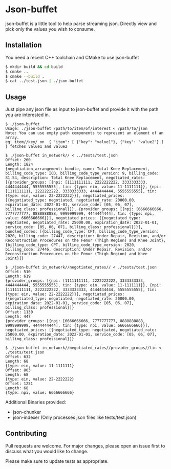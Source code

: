 # Json-buffet

json-buffet is a little tool to help parse streaming json. Directly view and pick only the values you wish to consume.

## Installation

You need a recent C++ toolchain and CMake to use json-buffet

```bash
$ mkdir build && cd build
$ cmake ..
$ cmake --build .
$ cat ../test.json | ./json-buffet
```

## Usage

Just pipe any json file as input to json-buffet and provide it with the path you are interested in.

```
$ ./json-buffet
Usage: ./json-buffet /path/to/item/of/interest < /path/to/json
Note: You can use empty path components to represent an element of an array.
eg. item//key/ on  { "item": [ {"key": "value1"}, {"key": "value2"} ] } fetches value1 and value2

$ ./json-buffet in_network// < ../tests/test.json
Offset: 260
Length: 1824
{negotiation_arrangement: bundle, name: Total Knee Replacement, billing_code_type: ICD, billing_code_type_version: 9, billing_code: 81.54, description: Total Knee Replacement, negotiated_rates: [{provider_groups: [{npi: [1111111111, 2222222222, 3333333333, 4444444444, 5555555555], tin: {type: ein, value: 11-1111111}}, {npi: [1111111111, 2222222222, 3333333333, 4444444444, 5555555555], tin: {type: ein, value: 22-2222222}}], negotiated_prices: [{negotiated_type: negotiated, negotiated_rate: 20000.00, expiration_date: 2022-01-01, service_code: [05, 06, 07], billing_class: professional}]}, {provider_groups: [{npi: [6666666666, 7777777777, 8888888888, 9999999999, 4444444444], tin: {type: npi, value: 6666666666}}], negotiated_prices: [{negotiated_type: negotiated, negotiated_rate: 25000.00, expiration_date: 2022-01-01, service_code: [05, 06, 07], billing_class: professional}]}], bundled_codes: [{billing_code_type: CPT, billing_code_type_version: 2020, billing_code: 27447, description: Under Repair, Revision, and/or Reconstruction Procedures on the Femur (Thigh Region) and Knee Joint}, {billing_code_type: CPT, billing_code_type_version: 2020, billing_code: 27446, description: Under Repair, Revision, and/or Reconstruction Procedures on the Femur (Thigh Region) and Knee Joint}]}

$ ./json-buffet in_network//negotiated_rates// < ./tests/test.json
Offset: 510
Length: 619
{provider_groups: [{npi: [1111111111, 2222222222, 3333333333, 4444444444, 5555555555], tin: {type: ein, value: 11-1111111}}, {npi: [1111111111, 2222222222, 3333333333, 4444444444, 5555555555], tin: {type: ein, value: 22-2222222}}], negotiated_prices: [{negotiated_type: negotiated, negotiated_rate: 20000.00, expiration_date: 2022-01-01, service_code: [05, 06, 07], billing_class: professional}]}
Offset: 1130
Length: 447
{provider_groups: [{npi: [6666666666, 7777777777, 8888888888, 9999999999, 4444444444], tin: {type: npi, value: 6666666666}}], negotiated_prices: [{negotiated_type: negotiated, negotiated_rate: 25000.00, expiration_date: 2022-01-01, service_code: [05, 06, 07], billing_class: professional}]}

$ ./json-buffet in_network//negotiated_rates//provider_groups//tin < ./tests/test.json
Offset: 632
Length: 68
{type: ein, value: 11-1111111}
Offset: 803
Length: 68
{type: ein, value: 22-2222222}
Offset: 1251
Length: 68
{type: npi, value: 6666666666}
```

Additional Binaries provided:

* json-chunker
* json-indexer (Only processes json files like tests/test.json)

## Contributing
Pull requests are welcome. For major changes, please open an issue first to discuss what you would like to change.

Please make sure to update tests as appropriate.
